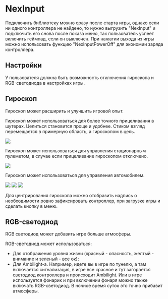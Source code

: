 ﻿# NexInput
Подключить библиотеку можно сразу после старта игры, однако если ни одного контроллера не найдено, то нужно выгрузить "NexInput" и подключить его снова после показа меню, так пользователь успеет включить геймпад, если он выключен. При нажатии выхода из игры можно использовать функцию "NexInputPowerOff" для экономии заряда контроллера.

## Настройки
У пользователя должна быть возможность отключения гироскопа и RGB-светодиода в настройках игры. 

## Гироскоп
Гироскоп может расширить и улучшить игровой опыт.


Гироскоп может использоваться для более точного прицеливания в шутерах. Целиться становится проще и удобнее. Стиком взгляд перемещается в примерную область, а гироскопом в цель.

![](https://user-images.githubusercontent.com/9499881/56126120-7f290b80-5f8b-11e9-8dde-c2b8046d80ab.gif)


Гироскоп может использоваться для управления стационарным пулеметом, в случае если прицеливание гироскопом отключено.

![](https://user-images.githubusercontent.com/9499881/56126395-2312b700-5f8c-11e9-9107-4366bc843697.gif)

Гироскоп может использоваться для управления автомобилем. 

![](https://user-images.githubusercontent.com/9499881/56127334-f2cc1800-5f8d-11e9-858c-9495d7b87463.gif)
![](https://user-images.githubusercontent.com/9499881/56129589-923fd980-5f93-11e9-99ce-cc0a84d1a9a6.gif)
![](https://user-images.githubusercontent.com/9499881/56129497-4c831100-5f93-11e9-90d0-8aae9b0ec177.gif)

Для центрирования гироскопа можно отобразить надпись о необходимости ровно зафиксировать контроллер, при загрузке игры и сделать кнопку в меню.

## RGB-светодиод
RGB светодиод может добавить игре больше атмосферы.

RGB-светодиод может использоваться:
- Для отображения уровня жизни (красный - опасность, желтый - внимание и зеленый - все ок);
- Для Ambilight-а. Например, идете вы в игре по тунелю, а там включается сигнализация, в игре все красное и тут загорается светодиод контроллера и происходит Ambilight. Или в игре используется фонарик и при включении фонаря можно также включать RGB-светодиод. В ночное время суток это точно прибавит атмосферы.
